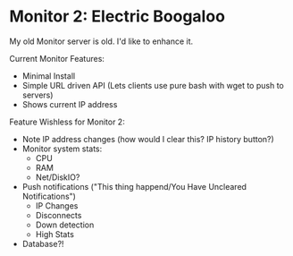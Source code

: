 # Monitor 2: Electric Boogaloo

My old Monitor server is old. I'd like to enhance it.

Current Monitor Features:
* Minimal Install
* Simple URL driven API (Lets clients use pure bash with wget to push to servers)
* Shows current IP address 

Feature Wishless for Monitor 2:
* Note IP address changes (how would I clear this? IP history button?)
* Monitor system stats:
    * CPU
    * RAM
    * Net/DiskIO?
* Push notifications ("This thing happend/You Have Uncleared Notifications")
    * IP Changes
    * Disconnects
    * Down detection
    * High Stats
* Database?!

    
